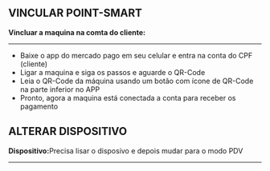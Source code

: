 ## VINCULAR POINT-SMART

<b>Vincluar a maquina na comta do cliente:</b><br><hr>

- Baixe o app do mercado pago em seu celular e entra na conta do CPF (cliente)<br>
- Ligar a maquina e siga os passos e aguarde o QR-Code<br>
- Leia o QR-Code da máquina usando um botão com ícone de QR-Code na parte inferior no APP<br>
- Pronto, agora a maquina está conectada a conta para receber os pagamento </b><br>

## ALTERAR DISPOSITIVO

<b>Dispositivo:</b>Precisa lisar o disposivo e depois mudar para o modo PDV<br><hr>
